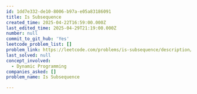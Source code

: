 ```yaml
---
id: 1dd7e332-de10-8006-b97a-e05a83186091
title: Is Subsequence
created_time: 2025-04-22T16:59:00.000Z
last_edited_time: 2025-04-29T21:19:00.000Z
number: null
commit_to_git_hub: 'Yes'
leetcode_problem_list: []
problem_link: https://leetcode.com/problems/is-subsequence/description/
last_solved: null
concept_involved:
  - Dynamic Programming
companies_asked: []
problem_name: Is Subsequence

---
```

